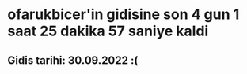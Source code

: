# ofarukbicer'in gidisine son 4 gun 1 saat 25 dakika 57 saniye kaldi

## Gidis tarihi: 30.09.2022 :(